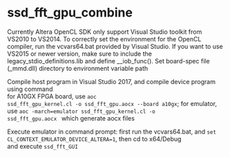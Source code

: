# ssd_fft_gpu_combine<br>

Currently Altera OpenCL SDK only support Visual Studio toolkit from VS2010 to VS2014. To correctly set the environment for the OpenCL compiler, run the vcvars64.bat provided by Visual Studio. If you want to use VS2015 or newer version, make sure to include the legacy_stdio_definitions.lib and define __iob_func().
Set board-spec file (_mmd.dll) directory to environment variable path   <br>

Compile host program in Visual Studio 2017, and compile device program using command <br>
for A10GX FPGA board, use <code>aoc ssd_fft_gpu_kernel.cl -o ssd_fft_gpu.aocx --board a10gx</code>;
for emulator, use <code>aoc -march=emulator ssd_fft_gpu_kernel.cl -o ssd_fft_gpu.aocx </code>
which generate aocx files<br>

Execute emulator in command prompt: first run the vcvars64.bat, and <code>set CL_CONTEXT_EMULATOR_DEVICE_ALTERA=1</code>, then cd to x64/Debug <br>
and execute <code>ssd_fft_GUI </code>


